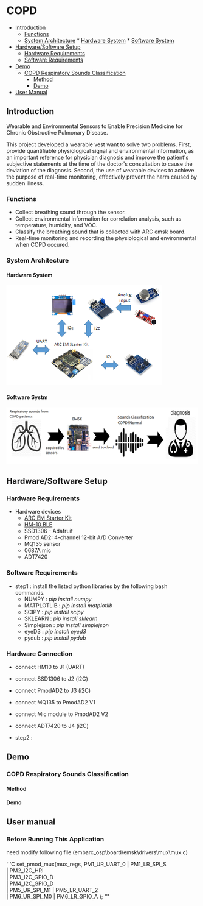 # COPD
* [Introduction](#introduction)
  * [Functions](#functions)
  * [System Architecture](#system-architecture) 
		* [Hardware System](#hardware-system)
		* [Software System](#software-system)
* [Hardware/Software Setup](#hardwaresoftware-setup)
  * [Hardware Requirements](#hardware-requirements)
  * [Software Requirements](#software-requirements)
* [Demo](#demo)
	* [COPD Respiratory Sounds Classification](#copd-respiratory-sounds-classification)
		* [Method](#method)
		* [Demo](#demo)
* [User Manual](#user-manual)
  
## Introduction
Wearable and Environmental Sensors to Enable Precision Medicine for Chronic Obstructive Pulmonary Disease.

This project developed a wearable vest want to solve two problems.
First, provide quantifiable physiological signal and environmental information, as an important reference for physician diagnosis and improve the patient's subjective statements at the time of the doctor's consultation to cause the deviation of the diagnosis.
Second, the use of wearable devices to achieve the purpose of real-time monitoring, effectively prevent the harm caused by sudden illness.

### Functions
* Collect breathing sound through the sensor.
* Collect environmental information for correlation analysis, such as temperature, humidity, and VOC.
* Classify the breathing sound that is collected with ARC emsk board.
* Real-time monitoring and recording the physiological and environmental when COPD occured.



### System Architecture
#### Hardware System
![Hardware system](pics/HWsystem.png)
#### Software Systm
![system overview](/pics/system.png)



## Hardware/Software Setup
### Hardware Requirements
* Hardware devices
  * [ARC EM Starter Kit](https://embarc.org/embarc_osp/doc/build/html/board/emsk.html)
  * [HM-10 BLE](http://jnhuamao.cn/bluetooth.asp?id=1)
  * SSD1306 - Adafruit
  * Pmod AD2: 4-channel 12-bit A/D Converter
  * MQ135 sensor
  * 0687A mic
  * ADT7420
  
### Software Requirements
* step1 : install the listed python libraries by the following bash commands.
  * NUMPY : *pip install numpy*
  * MATPLOTLIB : *pip install matplotlib*
  * SCIPY : *pip install scipy*
  * SKLEARN : *pip install sklearn*
  * Simplejson : *pip install simplejson*
  * eyeD3 : *pip install eyed3*
  * pydub : *pip install pydub*

### Hardware Connection
*  connect HM10 to J1 (UART)
*  connect SSD1306 to J2 (i2C)
*  connect PmodAD2 to J3 (i2C)
*  connect MQ135 to PmodAD2 V1 
*  connect Mic module to PmodAD2 V2
*  connect ADT7420 to J4 (i2C)

* step2 : 

## Demo
### COPD Respiratory Sounds Classification
#### Method
#### Demo
## User manual
### Before Running This Application

need modify following file
(embarc_osp\board\emsk\drivers\mux\mux.c)

'''C
set_pmod_mux(mux_regs, PM1_UR_UART_0 | PM1_LR_SPI_S	\
				| PM2_I2C_HRI			\
				| PM3_I2C_GPIO_D			\
				| PM4_I2C_GPIO_D		\
				| PM5_UR_SPI_M1 | PM5_LR_UART_2	\
				| PM6_UR_SPI_M0 | PM6_LR_GPIO_A );
 '''
